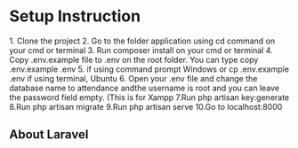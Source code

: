 

<p> 
<h1> Setup Instruction</h1>
1. Clone the project
2. Go to the folder application using cd command on your cmd or terminal
3. Run composer install on your cmd or terminal
4. Copy .env.example file to .env on the root folder. You can type copy .env.example .env 5. if using command prompt Windows or cp .env.example .env if using terminal, Ubuntu
6. Open your .env file and change the database name to attendance  andthe username is root and you can leave the password field empty. (This is for Xampp
7.Run php artisan key:generate
8.Run php artisan migrate
9.Run php artisan serve
10.Go to localhost:8000

</p>

## About Laravel
